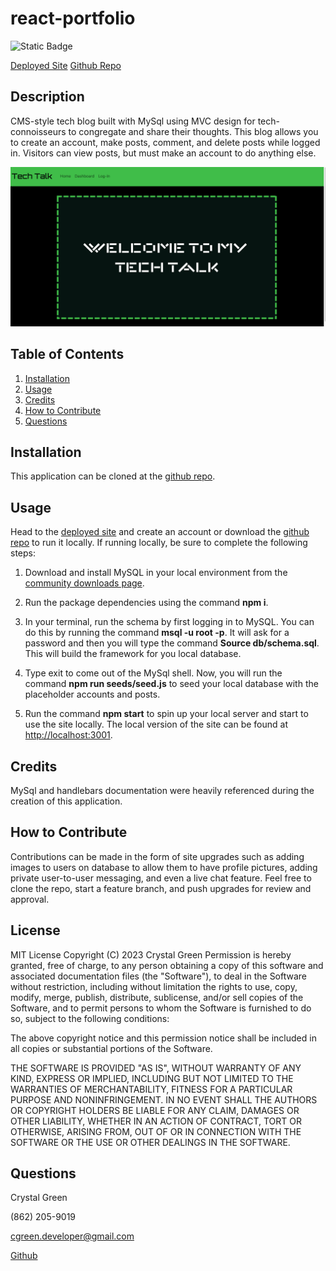 # react-portfolio
![Static Badge](https://img.shields.io/badge/License-MIT-green)

[Deployed Site](https://cryptic-wave-31657-94a8bd652762.herokuapp.com/)
[Github Repo](https://github.com/crissyg923/mysql-tech-blog)

## Description
CMS-style tech blog built with MySql using MVC design for tech-connoisseurs to congregate and share their thoughts.  This blog allows you to create an account, make posts, comment, and delete posts while logged in.  Visitors can view posts, but must make an account to do anything else.

![Site Image](./public/images/siteimage.png)

## Table of Contents

1. [Installation](#installation)
2. [Usage](#usage)
3. [Credits](#credits)
4. [How to Contribute](#how-to-contribute)
5. [Questions](#questions)

## Installation
This application can be cloned at the [github repo](https://github.com/crissyg923/mysql-tech-blog).

## Usage
Head to the [deployed site](https://cryptic-wave-31657-94a8bd652762.herokuapp.com/) and create an account or download the [github repo](https://github.com/crissyg923/mysql-tech-blog) to run it locally.  If running locally, be sure to complete the following steps:

1. Download and install MySQL in your local environment from the [community downloads page](https://dev.mysql.com/downloads/mysql/).

2. Run the package dependencies using the command **npm i**.

3. In your terminal, run the schema by first logging in to MySQL.  You can do this by running the command **msql -u root -p**.  It will ask for a password and then you will  type the command **Source db/schema.sql**.  This will build the framework for you local database.

4. Type exit to come out of the MySql shell.  Now, you will run the command **npm run seeds/seed.js** to seed your local database with the placeholder accounts and posts.  

5.  Run the command **npm start** to spin up your local server and start to use the site locally.  The local version of the site can be found at [http://localhost:3001](http://localhost:3001).



## Credits
MySql and handlebars documentation were heavily referenced during the creation of this application.

## How to Contribute
Contributions can be made in the form of site upgrades such as adding images to users on database to allow them to have profile pictures, adding private user-to-user messaging, and even a live chat feature.  Feel free to clone the repo, start a feature branch, and push upgrades for review and approval.


## License
MIT License
        Copyright (C) 2023 Crystal Green
        Permission is hereby granted, free of charge, to any person obtaining a copy
of this software and associated documentation files (the "Software"), to deal
in the Software without restriction, including without limitation the rights
to use, copy, modify, merge, publish, distribute, sublicense, and/or sell
copies of the Software, and to permit persons to whom the Software is
furnished to do so, subject to the following conditions:

The above copyright notice and this permission notice shall be included in all
copies or substantial portions of the Software.

THE SOFTWARE IS PROVIDED "AS IS", WITHOUT WARRANTY OF ANY KIND, EXPRESS OR
IMPLIED, INCLUDING BUT NOT LIMITED TO THE WARRANTIES OF MERCHANTABILITY,
FITNESS FOR A PARTICULAR PURPOSE AND NONINFRINGEMENT. IN NO EVENT SHALL THE
AUTHORS OR COPYRIGHT HOLDERS BE LIABLE FOR ANY CLAIM, DAMAGES OR OTHER
LIABILITY, WHETHER IN AN ACTION OF CONTRACT, TORT OR OTHERWISE, ARISING FROM,
OUT OF OR IN CONNECTION WITH THE SOFTWARE OR THE USE OR OTHER DEALINGS IN THE
SOFTWARE. 

## Questions
Crystal Green

(862) 205-9019

cgreen.developer@gmail.com

[Github](https://github.com/crissyg923)